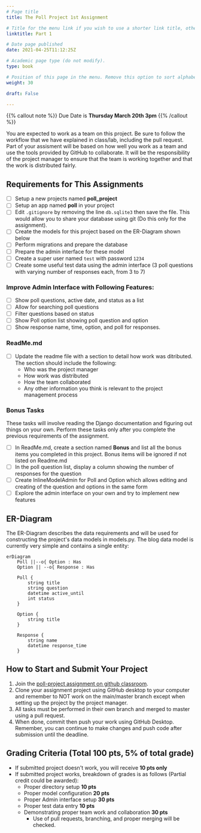 ```yaml
---
# Page title
title: The Poll Project 1st Assignment

# Title for the menu link if you wish to use a shorter link title, otherwise remove this option.
linktitle: Part 1

# Date page published
date: 2021-04-25T11:12:25Z

# Academic page type (do not modify).
type: book

# Position of this page in the menu. Remove this option to sort alphabetically.
weight: 30

draft: False

---
```


{{% callout note %}}
Due Date is <strong>Thursday March 20th 3pm</strong>
{{% /callout %}}

You are expected to work as a team on this project. Be sure to follow the workflow that we have explained in class/lab, including the pull request. Part of your assisment will be based on how well you work as a team and use the tools provided by GitHub to collaborate. It will be the responsibility of the project manager to ensure that the team is working together and that the work is distributed fairly.

## Requirements for This Assignments 

- [ ] Setup a new projects named **poll_project**
- [ ] Setup an app named **poll** in your project
- [ ] Edit `.gitignore` by removing the line `db.sqlite3` then save the file. This would allow you to share your database using git (Do this only for the assignment).
- [ ] Create the models for this project based on the ER-Diagram shown below
- [ ] Perform migrations and prepare the database
- [ ] Prepare the admin interface for these model
- [ ] Create a super user named `test` with password `1234`
- [ ] Create some useful test data using the admin interface (3 poll questions with varying number of responses each, from 3 to 7)

### Improve Admin Interface with Following Features:

- [ ] Show poll questions, active date, and status as a list
- [ ] Allow for searching poll questions
- [ ] Filter questions based on status
- [ ] Show Poll option list showing poll question and option
- [ ] Show response name, time, option, and poll for responses.

### ReadMe.md
- [ ] Update the readme file with a section to detail how work was ditributed. The section should include the following:
    - Who was the project manager
    - How work was distributed
    - How the team collaborated
    - Any other information you think is relevant to the project management process

### Bonus Tasks

These tasks will involve reading the Django documentation and figuring out things on your own. Perform these tasks only after you complete the previous requirements of the assignment.

- [ ] In ReadMe.md, create a section named **Bonus** and list all the bonus items you completed in this project. Bonus items will be ignored if not listed on Readme.md
- [ ] In the poll question list, display a column showing the number of responses for the question
- [ ] Create InlineModelAdmin for Poll and Option which allows editing and creating of the question and options in the same form
- [ ] Explore the admin interface on your own and try to implement new features

## ER-Diagram

The ER-Diagram describes the data requirements and will be used for constructing the project's data models in models.py. The blog data model is currently very simple and contains a single entity:

```mermaid
erDiagram
    Poll ||--o{ Option : Has
    Option || --o{ Response : Has

    Poll {
        string title
        string question
        datetime active_until
        int status 
    }
    
    Option {
        string title
    }

    Response {
        string name
        datetime response_time
    }
```

## How to Start and Submit Your Project

1. Join the [poll-project assignment on github classroom](https://classroom.github.com/a/NSd26UjQ).
2. Clone your assignment project using GitHub desktop to your computer and remember to NOT work on the main/master branch except when setting up the project by the project manager. 
3. All tasks must be performed in their own branch and merged to master using a pull request. 
4. When done, commit then push your work using GitHub Desktop. Remember, you can continue to make changes and push code after submission until the deadline.

## Grading Criteria (Total 100 pts, 5% of total grade)

- If submitted project doesn't work, you will receive **10 pts only**
- If submitted project works, breakdown of grades is as follows (Partial credit could be awarded):
    - Proper directory setup **10 pts**
    - Proper model configuration **20 pts**
    - Proper Admin interface setup **30 pts**
    - Proper test data entry **10 pts**
    - Demonstrating proper team work and collaboration **30 pts**
        - Use of pull requests, branching, and proper merging will be checked.
